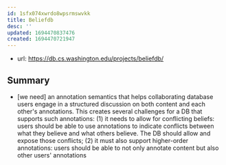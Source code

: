 ```yaml
---
id: 1sfx074xwrdo8wpsrmswvkk
title: Beliefdb
desc: ''
updated: 1694470837476
created: 1694470721947
---
```


- url: https://db.cs.washington.edu/projects/beliefdb/

## Summary

- [we need] an annotation semantics that helps collaborating database users engage in a structured discussion on both content and each other's annotations. This creates several challenges for a DB that supports such annotations: (1) it needs to allow for conflicting beliefs: users should be able to use annotations to indicate conflicts between what they believe and what others believe. The DB should allow and expose those conflicts; (2) it must also support higher-order annotations: users should be able to not only annotate content but also other users' annotations